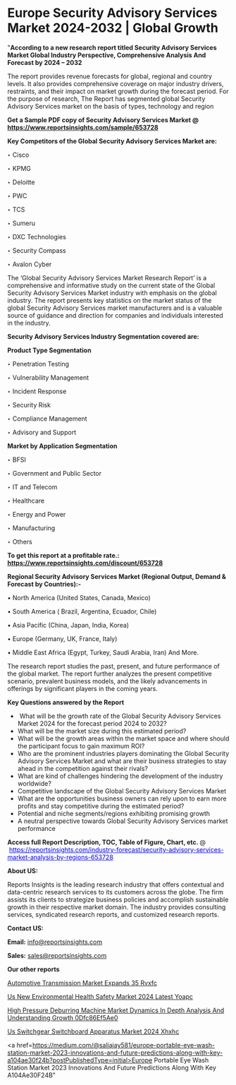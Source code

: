 # Europe Security Advisory Services Market 2024-2032 | Global Growth

"<strong>According to a new research report titled Security Advisory Services Market Global Industry Perspective, Comprehensive Analysis And Forecast by 2024 – 2032</strong>

The report provides revenue forecasts for global, regional and country levels. It also provides comprehensive coverage on major industry drivers, restraints, and their impact on market growth during the forecast period. For the purpose of research, The Report has segmented global Security Advisory Services market on the basis of types, technology and region

<strong>Get a Sample PDF copy of Security Advisory Services Market </strong><strong>@<a href=https://www.reportsinsights.com/sample/653728 style=color:#0000ff;> https://www.reportsinsights.com/sample/653728</a></strong></font>

<strong>Key Competitors of the Global Security Advisory Services Market are:</strong>

‣ Cisco

‣ KPMG

‣ Deloitte

‣ PWC

‣ TCS

‣ Sumeru

‣ DXC Technologies

‣ Security Compass

‣ Avalon Cyber

The ‘Global Security Advisory Services Market Research Report’ is a comprehensive and informative study on the current state of the Global Security Advisory Services Market industry with emphasis on the global industry. The report presents key statistics on the market status of the global Security Advisory Services market manufacturers and is a valuable source of guidance and direction for companies and individuals interested in the industry.

<strong>Security Advisory Services Industry Segmentation covered are:</strong>

<strong>Product Type Segmentation</strong>

‣ Penetration Testing

‣ Vulnerability Management

‣ Incident Response

‣ Security Risk

‣ Compliance Management

‣ Advisory and Support

<strong>Market by Application Segmentation</strong>

‣ BFSI

‣ Government and Public Sector

‣ IT and Telecom

‣ Healthcare

‣ Energy and Power

‣ Manufacturing

‣ Others

<strong>To get this report at a profitable rate.: <a href=https://www.reportsinsights.com/discount/653728 style=color:#0000ff;>https://www.reportsinsights.com/discount/653728</a></strong></font>

<strong>Regional Security Advisory Services Market (Regional Output, Demand &amp; Forecast by Countries):-</strong>

• North America (United States, Canada, Mexico)

• South America ( Brazil, Argentina, Ecuador, Chile)

• Asia Pacific (China, Japan, India, Korea)

• Europe (Germany, UK, France, Italy)

• Middle East Africa (Egypt, Turkey, Saudi Arabia, Iran) And More.

The research report studies the past, present, and future performance of the global market. The report further analyzes the present competitive scenario, prevalent business models, and the likely advancements in offerings by significant players in the coming years.

<strong>Key Questions answered by the Report</strong>
<ul>
  <li> What will be the growth rate of the Global Security Advisory Services Market 2024 for the forecast period 2024 to 2032?</li>
  <li>What will be the market size during this estimated period?</li>
  <li>What will be the growth areas within the market space and where should the participant focus to gain maximum ROI?</li>
  <li>Who are the prominent industries players dominating the Global Security Advisory Services Market and what are their business strategies to stay ahead in the competition against their rivals?</li>
  <li>What are kind of challenges hindering the development of the industry worldwide?</li>
  <li>Competitive landscape of the Global Security Advisory Services Market</li>
  <li>What are the opportunities business owners can rely upon to earn more profits and stay competitive during the estimated period?</li>
  <li>Potential and niche segments/regions exhibiting promising growth</li>
  <li>A neutral perspective towards Global Security Advisory Services market performance</li>
</ul>
<strong>Access full Report Description, TOC, Table of Figure, Chart, etc. </strong>@  <a href=https://reportsinsights.com/industry-forecast/security-advisory-services-market-analysis-by-regions-653728 style=color:#0000ff;>https://reportsinsights.com/industry-forecast/security-advisory-services-market-analysis-by-regions-653728</a></font>

<strong><strong>About US</strong>:</strong>

Reports Insights is the leading research industry that offers contextual and data-centric research services to its customers across the globe. The firm assists its clients to strategize business policies and accomplish sustainable growth in their respective market domain. The industry provides consulting services, syndicated research reports, and customized research reports.

<strong>Contact US:</strong>

<p class=""""><b>Email:</b> <a href=mailto:info@reportsinsights.com>info@reportsinsights.com</a></p>
<p class=""""><b>Sales:</b> <a href=mailto:sales@reportsinsights.com>sales@reportsinsights.com</a></p>

<strong>Our other reports</strong>

<a href=https://www.linkedin.com/pulse/automotive-transmission-market-expands-35-rvxfc/>Automotive Transmission Market Expands 35 Rvxfc</a>

<a href=https://www.linkedin.com/pulse/us-new-environmental-health-safety-market-2024-latest-yoapc/>Us New Environmental Health Safety Market 2024 Latest Yoapc</a>

<a href=https://medium.com/@reportinsights.ja/high-pressure-deburring-machine-market-dynamics-in-depth-analysis-and-understanding-growth-0dfc86ef5ae0>High Pressure Deburring Machine Market Dynamics In Depth Analysis And Understanding Growth 0Dfc86Ef5Ae0</a>

<a href=https://www.linkedin.com/pulse/us-switchgear-switchboard-apparatus-market-2024-xhxhc/>Us Switchgear Switchboard Apparatus Market 2024 Xhxhc</a>

<a href=https://medium.com/@saliajay581/europe-portable-eye-wash-station-market-2023-innovations-and-future-predictions-along-with-key-a104ae30f24b?postPublishedType=initial>Europe Portable Eye Wash Station Market 2023 Innovations And Future Predictions Along With Key A104Ae30F24B</a>"
